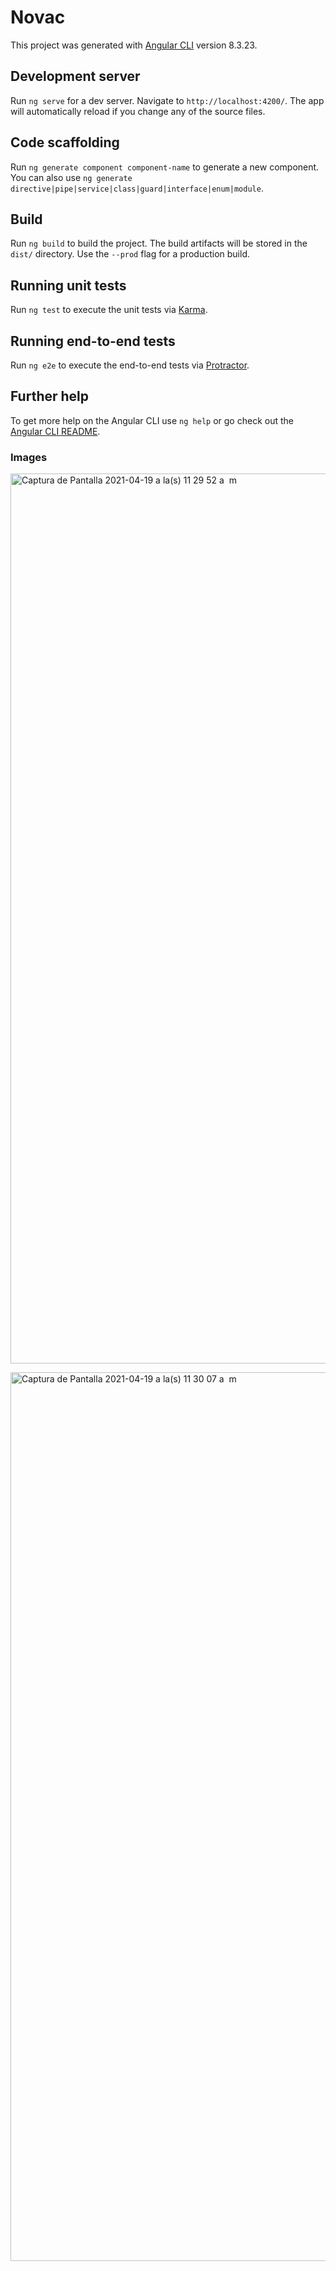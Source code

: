 # Novac

This project was generated with [Angular CLI](https://github.com/angular/angular-cli) version 8.3.23.

## Development server

Run `ng serve` for a dev server. Navigate to `http://localhost:4200/`. The app will automatically reload if you change any of the source files.

## Code scaffolding

Run `ng generate component component-name` to generate a new component. You can also use `ng generate directive|pipe|service|class|guard|interface|enum|module`.

## Build

Run `ng build` to build the project. The build artifacts will be stored in the `dist/` directory. Use the `--prod` flag for a production build.

## Running unit tests

Run `ng test` to execute the unit tests via [Karma](https://karma-runner.github.io).

## Running end-to-end tests

Run `ng e2e` to execute the end-to-end tests via [Protractor](http://www.protractortest.org/).

## Further help

To get more help on the Angular CLI use `ng help` or go check out the [Angular CLI README](https://github.com/angular/angular-cli/blob/master/README.md).

### Images
[](url)
<img width="1424" alt="Captura de Pantalla 2021-04-19 a la(s) 11 29 52 a  m" src="https://user-images.githubusercontent.com/53841609/115263050-15f0ab80-a103-11eb-8250-78fe88f98410.png">

<img width="1422" alt="Captura de Pantalla 2021-04-19 a la(s) 11 30 07 a  m" src="https://user-images.githubusercontent.com/53841609/115264089-fefe8900-a103-11eb-850c-eff46045bbe3.png">

